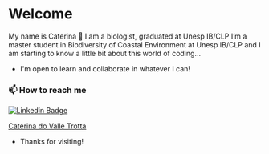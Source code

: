 # Welcome

My name is Caterina 
🌱 I am a biologist, graduated at Unesp IB/CLP
I’m a master student in Biodiversity of Coastal Environment at Unesp IB/CLP
and I am starting to know a little bit about this world of coding...
- I'm open to learn and collaborate in whatever I can!

### 📫 How to reach me

[![Linkedin Badge](https://img.shields.io/badge/-LinkedIn-blue?style=flat-square&logo=Linkedin&logoColor=white&link=https://www.linkedin.com/in/caterinadovalletrotta/)](https://www.linkedin.com/in/caterinadovalletrotta/) <div class="badge-base LI-profile-badge" data-locale="pt_BR" data-size="medium" data-theme="light" data-type="VERTICAL" data-vanity="caterinadovalletrotta" data-version="v1"><a class="badge-base__link LI-simple-link" href="https://br.linkedin.com/in/caterinadovalletrotta?trk=profile-badge">Caterina do Valle Trotta</a></div>
              
- Thanks for visiting!

<!---
caterin4/caterin4 is a ✨ special ✨ repository because its `README.md` (this file) appears on your GitHub profile.
You can click the Preview link to take a look at your changes.
--->
